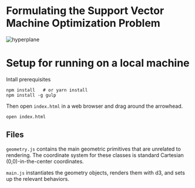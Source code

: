 # Formulating the Support Vector Machine Optimization Problem

![hyperplane](images/svm_solve_by_hand.gif)

# Setup for running on a local machine

Intall prerequisites

```
npm install   # or yarn install
npm install -g gulp
```

Then open `index.html` in a web browser and drag around the arrowhead.

```
open index.html
```

## Files

`geometry.js` contains the main geometric primitives that are unrelated to
rendering. The coordinate system for these classes is standard Cartesian
(0,0)-in-the-center coordinates.

`main.js` instantiates the geometry objects, renders them with d3, and sets up
the relevant behaviors.

